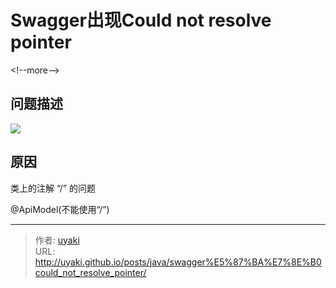 # Swagger出现Could not resolve pointer


&lt;!--more--&gt;

## 问题描述

![](https://cdn.jsdelivr.net/gh/uyaki/pic-cloud/img/20200304113107.png)

## 原因

类上的注解 “/” 的问题

@ApiModel(不能使用“/”)



---

> 作者: [uyaki](https://www.github.com/uyaki)  
> URL: http://uyaki.github.io/posts/java/swagger%E5%87%BA%E7%8E%B0could_not_resolve_pointer/  

